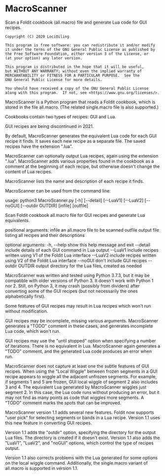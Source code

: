 # MacroScanner
Scan a Foldit cookbook (all.macro) file and generate Lua code for GUI recipes.

    Copyright (C) 2020 LociOiling

    This program is free software: you can redistribute it and/or modify
    it under the terms of the GNU General Public License as published by
    the Free Software Foundation, either version 3 of the License, or
    (at your option) any later version.

    This program is distributed in the hope that it will be useful,
    but WITHOUT ANY WARRANTY; without even the implied warranty of
    MERCHANTABILITY or FITNESS FOR A PARTICULAR PURPOSE.  See the
    GNU General Public License for more details.

    You should have received a copy of the GNU General Public License
    along with this program.  If not, see <https://www.gnu.org/licenses/>.

MacroScanner is a Python program that reads a Foldit cookbook, which is stored in the file all.macro. (The related single.macro file is also supported.)

Cookbooks contain two types of recipes: GUI and Lua. 

GUI recipes are being discontinued in 2021.

By default, MacroScanner generates the equivalent Lua code for each GUI recipe it finds. It saves each new recipe as a separate file. The saved recipes have the extension ".lua". 

MacroScanner can optionally output Lua recipes, again using the extension ".lua". MacroScanner adds various properties found in the cookbook as a comment at the beginning of each recipe, but otherwise doesn't change the content of Lua recipes.

MacroScanner lists the name and description of each recipe it finds. 

MacroScanner can be used from the command line:

usage: python3 MacroScanner.py [-h] [--detail] [--LuaV1] [--LuaV2] [--noGUI] [--outdir OUTDIR] [infile] [outfile]

Scan Foldit cookbook all.macro file for GUI recipes and generate Lua equivalents.

positional arguments:
  infile           an all.macro file to be scanned
  outfile          output file listing all recipes and their descriptions

optional arguments:
  -h, --help       show this help message and exit
  --detail         include details of each GUI command in Lua output
  --LuaV1          include recipes written using V1 of the Foldit Lua interface
  --LuaV2          include recipes written using V2 of the Foldit Lua interface
  --noGUI          don't include GUI recipes
  --outdir OUTDIR  output directory for the Lua files, created as needed 

MacroScanner was written and tested using Python 3.7.3, but it may be compatible with older versions of Python 3. It doesn't work with Python 1 nor 2. 
Still, on Python 3, it may crash (possibly from dividers) after converting some of the GUI recipes (but not necessarily the ones alphabetically first).

Some features of GUI recipes may result in Lua recipes which won't run without modification.

GUI recipes may be incomplete, missing various arguments. MacroScanner generates a "TODO" comment in these cases, and generates incomplete Lua code, which won't run.

GUI recipes may use the "until stopped" option when specifying a number of iterations. There is no equivalent in Lua. MacroScanner again generates a "TODO" comment, and the generated Lua code produces an error when run.

MacroScanner does not capture at least one the subtle features of GUI recipes. When using the "Local Wiggle" between frozen segments in a GUI recipe appears to wiggle all the adjacent unfrozen segments. For example, if segments 1 and 5 are frozen, GUI local wiggle of segment 2 also includes 3 and 4. The equivalent Lua generated by MacroScanner wiggles just segment 2. In this case, the Lua code runs without producing an error, but it may not find as many points as code that wiggles more segments. A "TODO" comment marks the spots that can be improved. 

MacroScanner version 1.1 adds several new features. Foldit now supports "user pick" for selecting segments or bands in a Lua recipe. Version 1.1 uses this new feature in converting GUI recipes.

Version 1.1 adds the "outdir" option, specifying the directory for the output Lua files. The directory is created if it doesn't exist. Version 1.1 also adds the "LuaV1", "LuaV2", and "noGUI" options, which control the type of recipes output.

Version 1.1 also corrects problems with the Lua generated for some options on the local wiggle command. Additionally, the single.macro variant of all.macro is supported in version 1.1.



